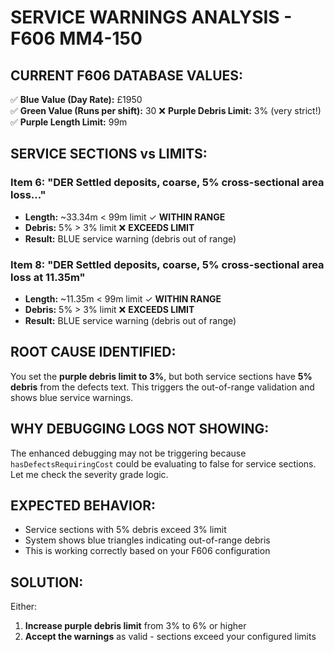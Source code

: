 # SERVICE WARNINGS ANALYSIS - F606 MM4-150

## CURRENT F606 DATABASE VALUES:
✅ **Blue Value (Day Rate):** £1950  
✅ **Green Value (Runs per shift):** 30
❌ **Purple Debris Limit:** 3% (very strict!)
✅ **Purple Length Limit:** 99m

## SERVICE SECTIONS vs LIMITS:

### Item 6: "DER Settled deposits, coarse, 5% cross-sectional area loss..."
- **Length:** ~33.34m < 99m limit ✓ **WITHIN RANGE**
- **Debris:** 5% > 3% limit ❌ **EXCEEDS LIMIT** 
- **Result:** BLUE service warning (debris out of range)

### Item 8: "DER Settled deposits, coarse, 5% cross-sectional area loss at 11.35m"  
- **Length:** ~11.35m < 99m limit ✓ **WITHIN RANGE**
- **Debris:** 5% > 3% limit ❌ **EXCEEDS LIMIT**
- **Result:** BLUE service warning (debris out of range)

## ROOT CAUSE IDENTIFIED:

You set the **purple debris limit to 3%**, but both service sections have **5% debris** from the defects text. This triggers the out-of-range validation and shows blue service warnings.

## WHY DEBUGGING LOGS NOT SHOWING:

The enhanced debugging may not be triggering because `hasDefectsRequiringCost` could be evaluating to false for service sections. Let me check the severity grade logic.

## EXPECTED BEHAVIOR:
- Service sections with 5% debris exceed 3% limit
- System shows blue triangles indicating out-of-range debris
- This is working correctly based on your F606 configuration

## SOLUTION:
Either:
1. **Increase purple debris limit** from 3% to 6% or higher
2. **Accept the warnings** as valid - sections exceed your configured limits